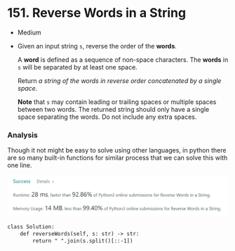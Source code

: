 # 151. Reverse Words in a String

* Medium
*   Given an input string `s`, reverse the order of the **words**.

    A **word** is defined as a sequence of non-space characters. The **words** in `s` will be separated by at least one space.

    Return _a string of the words in reverse order concatenated by a single space._

    **Note** that `s` may contain leading or trailing spaces or multiple spaces between two words. The returned string should only have a single space separating the words. Do not include any extra spaces.

    &#x20;

### Analysis&#x20;

Though it not might be easy to solve using other languages, in python there are so many built-in functions for similar process that we can solve this with one line.&#x20;

![](<../.gitbook/assets/image (8).png>)

```
class Solution:
    def reverseWords(self, s: str) -> str:
        return " ".join(s.split()[::-1])
```
